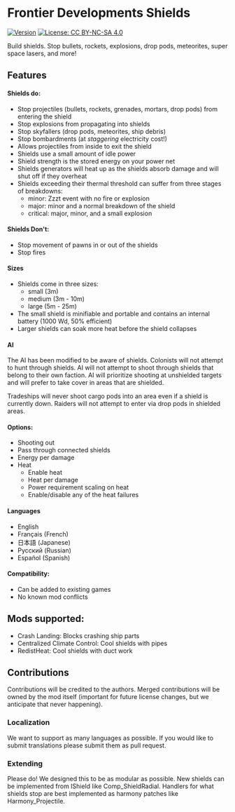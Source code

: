 # Frontier Developments Shields

[![Version](https://img.shields.io/badge/Steam%20Workshop-1.0-green.svg)](https://steamcommunity.com/sharedfiles/filedetails/?id=1210535987)
[![License: CC BY-NC-SA 4.0](https://img.shields.io/badge/License-CC%20BY--NC--SA%204.0-blue.svg)](http://creativecommons.org/licenses/by-nc-sa/4.0/)

Build shields. Stop bullets, rockets, explosions, drop pods, meteorites, super space lasers, and more!

## Features

#### Shields do:
- Stop projectiles (bullets, rockets, grenades, mortars, drop pods) from entering the shield
- Stop explosions from propagating into shields
- Stop skyfallers (drop pods, meteorites, ship debris)
- Stop bombardments (at *staggering* electricity cost!)
- Allows projectiles from inside to exit the shield
- Shields use a small amount of idle power
- Shield strength is the stored energy on your power net
- Shields generators will heat up as the shields absorb damage and will shut off if they overheat
- Shields exceeding their thermal threshold can suffer from three stages of breakdowns:
  - minor: Zzzt event with no fire or explosion
  - major: minor and a normal breakdown of the shield
  - critical: major, minor, and a small explosion

#### Shields Don't:
- Stop movement of pawns in or out of the shields
- Stop fires

#### Sizes
- Shields come in three sizes:
  - small (3m)
  - medium (3m - 10m)
  - large (5m - 25m)
- The small shield is minifiable and portable and contains an internal battery (1000 Wd, 50% efficient)
- Larger shields can soak more heat before the shield collapses

#### AI

The AI has been modified to be aware of shields. Colonists will not attempt to hunt through shields. AI will not attempt
to shoot through shields that belong to their own faction. AI will prioritize shooting at unshielded targets and will 
prefer to take cover in areas that are shielded.

Tradeships will never shoot cargo pods into an area even if a shield is currently down. Raiders will not attempt to 
enter via drop pods in shielded areas. 

#### Options:
- Shooting out
- Pass through connected shields
- Energy per damage
- Heat
  - Enable heat
  - Heat per damage
  - Power requirement scaling on heat
  - Enable/disable any of the heat failures

#### Languages
- English
- Français (French)
- 日本語 (Japanese)
- Pусский (Russian)
- Español (Spanish)

#### Compatibility:
- Can be added to existing games
- No known mod conflicts

## Mods supported:
- Crash Landing: Blocks crashing ship parts
- Centralized Climate Control: Cool shields with pipes
- RedistHeat: Cool shields with duct work

## Contributions

Contributions will be credited to the authors. Merged contributions will be owned by the mod itself (important for 
future license changes, but we anticipate that never happening).

### Localization

We want to support as many languages as possible. If you would like to submit translations please submit them as pull 
request.

### Extending

Please do! We designed this to be as modular as possible. New shields can be implemented from IShield like 
Comp_ShieldRadial. Handlers for what shields stop are best implemented as harmony patches like Harmony_Projectile.